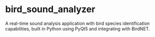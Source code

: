 # bird_sound_analyzer
 A real-time sound analysis application with bird species identification capabilities, built in Python using PyQt5 and integrating with BirdNET.

